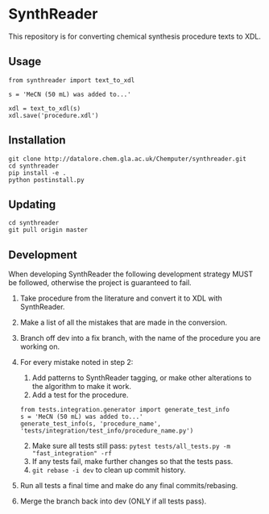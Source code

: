 # SynthReader

This repository is for converting chemical synthesis procedure texts to XDL.

## Usage
```
from synthreader import text_to_xdl

s = 'MeCN (50 mL) was added to...'

xdl = text_to_xdl(s)
xdl.save('procedure.xdl')
```

## Installation

```
git clone http://datalore.chem.gla.ac.uk/Chemputer/synthreader.git
cd synthreader
pip install -e .
python postinstall.py
```

## Updating
```
cd synthreader
git pull origin master
```

## Development

When developing SynthReader the following development strategy MUST be followed, otherwise the project is guaranteed to fail.

1. Take procedure from the literature and convert it to XDL with SynthReader.

2. Make a list of all the mistakes that are made in the conversion.

3. Branch off dev into a fix branch, with the name of the procedure you are working on.

4. For every mistake noted in step 2:

    1. Add patterns to SynthReader tagging, or make other alterations to the algorithm to make it work.
    2. Add a test for the procedure.
    ```
    from tests.integration.generator import generate_test_info
    s = 'MeCN (50 mL) was added to...'
    generate_test_info(s, 'procedure_name', 'tests/integration/test_info/procedure_name.py')
    ```
    2. Make sure all tests still pass: `pytest tests/all_tests.py -m "fast_integration" -rf`
    3. If any tests fail, make further changes so that the tests pass.
    4. `git rebase -i dev` to clean up commit history.

5. Run all tests a final time and make do any final commits/rebasing.

6. Merge the branch back into dev (ONLY if all tests pass).
